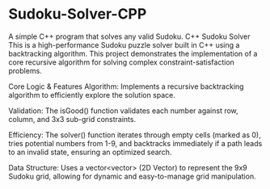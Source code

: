 # Sudoku-Solver-CPP
A simple C++ program that solves any valid Sudoku.
C++ Sudoku Solver
This is a high-performance Sudoku puzzle solver built in C++ using a backtracking algorithm. This project demonstrates the implementation of a core recursive algorithm for solving complex constraint-satisfaction problems.

Core Logic & Features
Algorithm: Implements a recursive backtracking algorithm to efficiently explore the solution space.

Validation: The isGood() function validates each number against row, column, and 3x3 sub-grid constraints.

Efficiency: The solver() function iterates through empty cells (marked as 0), tries potential numbers from 1-9, and backtracks immediately if a path leads to an invalid state, ensuring an optimized search.

Data Structure: Uses a vector<vector<int>> (2D Vector) to represent the 9x9 Sudoku grid, allowing for dynamic and easy-to-manage grid manipulation.
